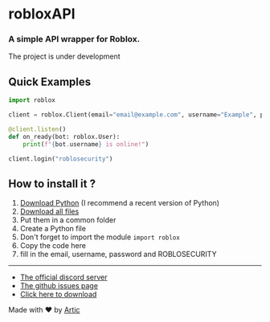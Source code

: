 # robloxAPI

### A simple API wrapper for Roblox.

The project is under development

## Quick Examples

```python
import roblox

client = roblox.Client(email="email@example.com", username="Example", password="Example")

@client.listen()
def on_ready(bot: roblox.User):
    print(f"{bot.username} is online!")

client.login("roblosecurity")
```

## How to install it ?

1. [Download Python](https://www.python.org/downloads/) (I recommend a recent version of Python)
2. [Download all files](https://github.com/ArticOff/discord_akerno/archive/refs/heads/main.zip)
3. Put them in a common folder
4. Create a Python file
5. Don't forget to import the module `import roblox`
6. Copy the code here
7. fill in the email, username, password and ROBLOSECURITY

***

- [The official discord server](https://discord.com/invite/h7YFnP45jv)
- [The github issues page](https://github.com/ArticOff/robloxAPI/issues)
- [Click here to download](https://github.com/ArticOff/robloxAPI/archive/refs/heads/main.zip)

Made with ❤️ by [Artic](https://discord.com/users/855783629047988274)

